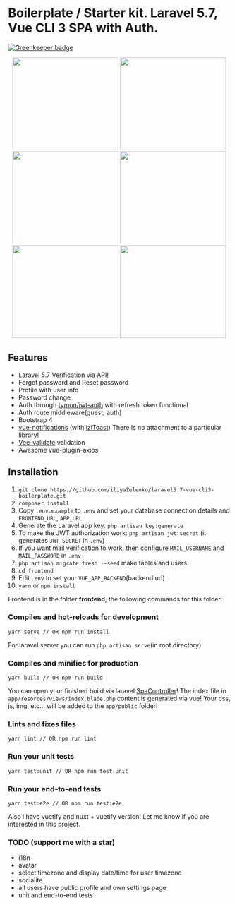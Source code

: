 # Boilerplate / Starter kit. Laravel 5.7, Vue CLI 3 SPA with Auth.

[![Greenkeeper badge](https://badges.greenkeeper.io/iliyaZelenko/laravel5.7-vue-cli3-boilerplate.svg)](https://greenkeeper.io/)


<p align="center">
  <img src="https://i.imgur.com/dSyP2vt.png" width="240" height="210">
  <img src="https://i.imgur.com/dSyP2vt.png" width="240" height="210">
  <img src="https://i.imgur.com/VWp0RM4.png" width="240" height="210">
  <img src="https://i.imgur.com/npqyrCQ.png" width="240" height="210">
  <img src="https://i.imgur.com/pwoiWwi.png" width="240" height="210">
  <img src="https://i.imgur.com/Vu98vNv.png" width="240" height="210">
</p>


## Features
- Laravel 5.7 Verification via API!
- Forgot password and Reset password
- Profile with user info
- Password change
- Auth through [tymon/jwt-auth](https://github.com/tymondesigns/jwt-auth) with refresh token functional
- Auth route middleware(guest, auth)
- Bootstrap 4
- [vue-notifications](https://github.com/se-panfilov/vue-notifications#readme) (with [iziToast](https://github.com/dolce/iziToast)) There is no attachment to a particular library!
- [Vee-validate](https://github.com/baianat/vee-validate) validation
- Awesome vue-plugin-axios


## Installation

1. `git clone https://github.com/iliyaZelenko/laravel5.7-vue-cli3-boilerplate.git`
2. `composer install`
3. Copy `.env.example` to `.env` and set your database connection details and `FRONTEND_URL`, `APP_URL`
4. Generate the Laravel app key: `php artisan key:generate`
5. To make the JWT authorization work: `php artisan jwt:secret` (it generates `JWT_SECRET` in `.env`)
6. If you want mail verification to work, then configure `MAIL_USERNAME` and `MAIL_PASSWORD` in `.env`
7. `php artisan migrate:fresh --seed` make tables and users
8. `cd frontend`
9. Edit `.env` to set your `VUE_APP_BACKEND`(backend url)
10. `yarn` or `npm install`

Frontend is in the folder **frontend**, the following commands for this folder:

### Compiles and hot-reloads for development
```
yarn serve // OR npm run install
```
For laravel server you can run `php artisan serve`(in root directory)

### Compiles and minifies for production
```
yarn build // OR npm run build
```

You can open your finished build via laravel [SpaController](https://github.com/iliyaZelenko/laravel5.7-vue-cli3-boilerplate/blob/master/app/Http/Controllers/SpaController.php)!
The index file in `app/resorces/views/index.blade.php` content is generated via vue!
Your css, js, img, etc... will be added to the `app/public` folder!

### Lints and fixes files
```
yarn lint // OR npm run lint
```

### Run your unit tests
```
yarn test:unit // OR npm run test:unit
```

### Run your end-to-end tests
```
yarn test:e2e // OR npm run test:e2e
```

Also i have vuetify and nuxt + vuetify version! 
Let me know if you are interested in this project.

### TODO (support me with a star)
- i18n
- avatar
- select timezone and display date/time for user timezone
- socialite
- all users have public profile and own settings page
- unit and end-to-end tests
